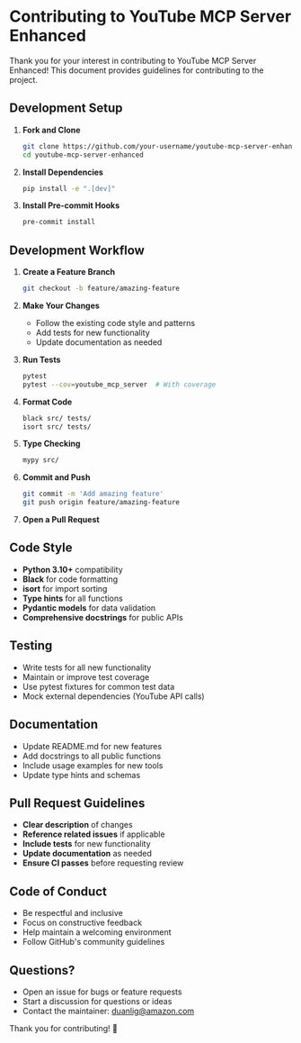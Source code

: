 # Contributing to YouTube MCP Server Enhanced

Thank you for your interest in contributing to YouTube MCP Server Enhanced! This document provides guidelines for contributing to the project.

## Development Setup

1. **Fork and Clone**
   ```bash
   git clone https://github.com/your-username/youtube-mcp-server-enhanced.git
   cd youtube-mcp-server-enhanced
   ```

2. **Install Dependencies**
   ```bash
   pip install -e ".[dev]"
   ```

3. **Install Pre-commit Hooks**
   ```bash
   pre-commit install
   ```

## Development Workflow

1. **Create a Feature Branch**
   ```bash
   git checkout -b feature/amazing-feature
   ```

2. **Make Your Changes**
   - Follow the existing code style and patterns
   - Add tests for new functionality
   - Update documentation as needed

3. **Run Tests**
   ```bash
   pytest
   pytest --cov=youtube_mcp_server  # With coverage
   ```

4. **Format Code**
   ```bash
   black src/ tests/
   isort src/ tests/
   ```

5. **Type Checking**
   ```bash
   mypy src/
   ```

6. **Commit and Push**
   ```bash
   git commit -m 'Add amazing feature'
   git push origin feature/amazing-feature
   ```

7. **Open a Pull Request**

## Code Style

- **Python 3.10+** compatibility
- **Black** for code formatting
- **isort** for import sorting
- **Type hints** for all functions
- **Pydantic models** for data validation
- **Comprehensive docstrings** for public APIs

## Testing

- Write tests for all new functionality
- Maintain or improve test coverage
- Use pytest fixtures for common test data
- Mock external dependencies (YouTube API calls)

## Documentation

- Update README.md for new features
- Add docstrings to all public functions
- Include usage examples for new tools
- Update type hints and schemas

## Pull Request Guidelines

- **Clear description** of changes
- **Reference related issues** if applicable
- **Include tests** for new functionality
- **Update documentation** as needed
- **Ensure CI passes** before requesting review

## Code of Conduct

- Be respectful and inclusive
- Focus on constructive feedback
- Help maintain a welcoming environment
- Follow GitHub's community guidelines

## Questions?

- Open an issue for bugs or feature requests
- Start a discussion for questions or ideas
- Contact the maintainer: duanlig@amazon.com

Thank you for contributing! 🚀
